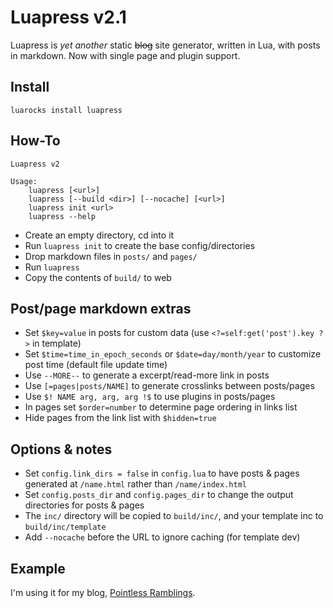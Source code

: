 # Luapress v2.1

Luapress is *yet another* static ~~blog~~ site generator, written in Lua, with posts in markdown. Now with single page and plugin support.

## Install

`luarocks install luapress`

## How-To

```
Luapress v2

Usage:
    luapress [<url>]
    luapress [--build <dir>] [--nocache] [<url>]
    luapress init <url>
    luapress --help
```

+ Create an empty directory, cd into it
+ Run `luapress init` to create the base config/directories
+ Drop markdown files in `posts/` and `pages/`
+ Run `luapress`
+ Copy the contents of `build/` to web

## Post/page markdown extras

+ Set `$key=value` in posts for custom data (use `<?=self:get('post').key ?>` in template)
+ Set `$time=time_in_epoch_seconds` or `$date=day/month/year` to customize post time (default file update time)
+ Use `--MORE--` to generate a excerpt/read-more link in posts
+ Use `[=pages|posts/NAME]` to generate crosslinks between posts/pages
+ Use `$! NAME arg, arg, arg !$` to use plugins in posts/pages
+ In pages set `$order=number` to determine page ordering in links list
+ Hide pages from the link list with `$hidden=true`

## Options & notes

+ Set `config.link_dirs = false` in `config.lua` to have posts & pages generated at `/name.html` rather than `/name/index.html`
+ Set `config.posts_dir` and `config.pages_dir` to change the output directories for posts & pages
+ The `inc/` directory will be copied to `build/inc/`, and your template inc to `build/inc/template`
+ Add `--nocache` before the URL to ignore caching (for template dev)

## Example

I'm using it for my blog, [Pointless Ramblings](http://pointlessramblings.com).
